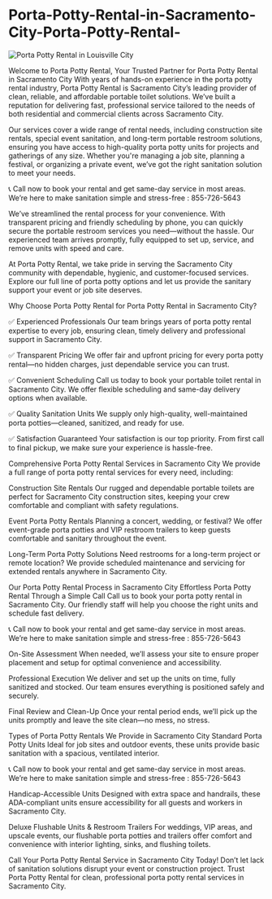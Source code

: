 # Porta-Potty-Rental-in-Sacramento-City-Porta-Potty-Rental-

![Porta Potty Rental in Louisville City](https://github.com/user-attachments/assets/fde37473-5f0a-440e-afec-108f85d813c6)


Welcome to Porta Potty Rental, Your Trusted Partner for Porta Potty Rental in Sacramento City
With years of hands-on experience in the porta potty rental industry, Porta Potty Rental is Sacramento City’s leading provider of clean, reliable, and affordable portable toilet solutions. We’ve built a reputation for delivering fast, professional service tailored to the needs of both residential and commercial clients across Sacramento City.

Our services cover a wide range of rental needs, including construction site rentals, special event sanitation, and long-term portable restroom solutions, ensuring you have access to high-quality porta potty units for projects and gatherings of any size. Whether you're managing a job site, planning a festival, or organizing a private event, we’ve got the right sanitation solution to meet your needs.


📞 Call now to book your rental and get same-day service in most areas. We’re here to make sanitation simple and stress-free : 855-726-5643

We’ve streamlined the rental process for your convenience. With transparent pricing and friendly scheduling by phone, you can quickly secure the portable restroom services you need—without the hassle. Our experienced team arrives promptly, fully equipped to set up, service, and remove units with speed and care.

At Porta Potty Rental, we take pride in serving the Sacramento City community with dependable, hygienic, and customer-focused services. Explore our full line of porta potty options and let us provide the sanitary support your event or job site deserves.

Why Choose Porta Potty Rental for Porta Potty Rental in Sacramento City?

✅ Experienced Professionals
Our team brings years of porta potty rental expertise to every job, ensuring clean, timely delivery and professional support in Sacramento City.

✅ Transparent Pricing
We offer fair and upfront pricing for every porta potty rental—no hidden charges, just dependable service you can trust.

✅ Convenient Scheduling
Call us today to book your portable toilet rental in Sacramento City. We offer flexible scheduling and same-day delivery options when available.

✅ Quality Sanitation Units
We supply only high-quality, well-maintained porta potties—cleaned, sanitized, and ready for use.

✅ Satisfaction Guaranteed
Your satisfaction is our top priority. From first call to final pickup, we make sure your experience is hassle-free.

Comprehensive Porta Potty Rental Services in Sacramento City
We provide a full range of porta potty rental services for every need, including:

Construction Site Rentals
Our rugged and dependable portable toilets are perfect for Sacramento City construction sites, keeping your crew comfortable and compliant with safety regulations.

Event Porta Potty Rentals
Planning a concert, wedding, or festival? We offer event-grade porta potties and VIP restroom trailers to keep guests comfortable and sanitary throughout the event.

Long-Term Porta Potty Solutions
Need restrooms for a long-term project or remote location? We provide scheduled maintenance and servicing for extended rentals anywhere in Sacramento City.

Our Porta Potty Rental Process in Sacramento City
Effortless Porta Potty Rental Through a Simple Call
Call us to book your porta potty rental in Sacramento City. Our friendly staff will help you choose the right units and schedule fast delivery.


📞 Call now to book your rental and get same-day service in most areas. We’re here to make sanitation simple and stress-free : 855-726-5643

On-Site Assessment
When needed, we’ll assess your site to ensure proper placement and setup for optimal convenience and accessibility.

Professional Execution
We deliver and set up the units on time, fully sanitized and stocked. Our team ensures everything is positioned safely and securely.

Final Review and Clean-Up
Once your rental period ends, we’ll pick up the units promptly and leave the site clean—no mess, no stress.

Types of Porta Potty Rentals We Provide in Sacramento City
Standard Porta Potty Units
Ideal for job sites and outdoor events, these units provide basic sanitation with a spacious, ventilated interior.


📞 Call now to book your rental and get same-day service in most areas. We’re here to make sanitation simple and stress-free : 855-726-5643

Handicap-Accessible Units
Designed with extra space and handrails, these ADA-compliant units ensure accessibility for all guests and workers in Sacramento City.

Deluxe Flushable Units & Restroom Trailers
For weddings, VIP areas, and upscale events, our flushable porta potties and trailers offer comfort and convenience with interior lighting, sinks, and flushing toilets.

Call Your Porta Potty Rental Service in Sacramento City Today!
Don’t let lack of sanitation solutions disrupt your event or construction project. Trust Porta Potty Rental for clean, professional porta potty rental services in Sacramento City.
